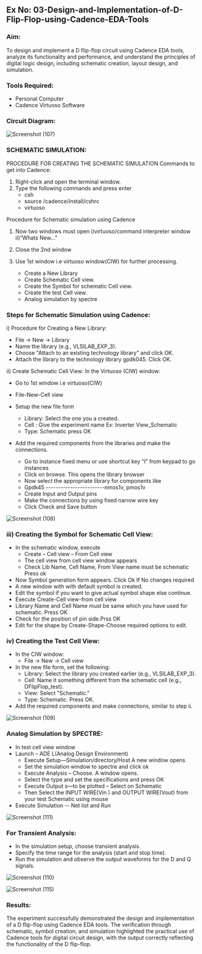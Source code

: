 ## Ex No: 03-Design-and-Implementation-of-D-Flip-Flop-using-Cadence-EDA-Tools

### Aim:
To design and implement a D flip-flop circuit using Cadence EDA tools, analyze its functionality and performance, and understand the principles of digital logic design, including schematic creation, layout design, and simulation.

### Tools Required:
  - Personal Computer
  - Cadence Virtuoso Software

### Circuit Diagram:

![Screenshot (107)](https://github.com/user-attachments/assets/0a0f9ad6-f83d-4fc9-863b-ceeda225ca12)



### SCHEMATIC SIMULATION:
PROCEDURE FOR CREATING THE SCHEMATIC SIMULATION
Commands to get into Cadence:

1. Right-click and open the terminal window.
2. Type the following commands and press enter
    - csh
    - source /cadence/install/cshrc
    - virtuoso
    
Procedure for Schematic simulation using Cadence

1) Now two windows must open
  i)virtuoso/command interpreter window ii)”Whats New…”

2) Close the 2nd window
 
 
3) Use 1st window i.e virtuoso window(CIW) for further processing.
    - Create a New Library
    - Create Schematic Cell view.
    - Create the Symbol for schematic Cell view.
    - Create the test Cell view.
    - Analog simulation by spectre

### Steps for Schematic Simulation using Cadence:
i) Procedure for Creating a New Library:
  - File → New → Library
  - Name the library (e.g., VLSILAB_EXP_3).
  - Choose "Attach to an existing technology library" and click OK.
  - Attach the library to the technology library gpdk045. Click OK.
    
ii) Create Schematic Cell View:
 In the Virtuoso (CIW) window:
  - Go to 1st window i.e virtuoso(CIW)
  - File-New-Cell view
  - Setup the new file form
       + Library: Select the one you a created.
       + Cell : Give the experiment name Ex: Inverter View_Schematic
       + Type: Schematic press OK

   - Add the required components from the libraries and make the connections.
       + Go to instance fixed menu or use shortcut key “I” from keypad to go instances
       + Click on browse. This opens the library browser
       + Now select the appropriate library for components like
       + Gpdk45 ------------------------nmos1v, pmos1v
       + Create Input and Output pins
       + Make the connections by using fixed narrow wire key
       + Click Check and Save button

![Screenshot (108)](https://github.com/user-attachments/assets/f9e257fa-e3ed-484a-9275-7fa6caafde7c)




### iii) Creating the Symbol for Schematic Cell View:

   - In the schematic window, execute
       + Create – Cell view – From Cell view
       + The cell view from cell view window appears
       + Check Lib Name, Cell Name, From View name must be schematic Press ok
   - Now Symbol generation form appears. Click Ok If No changes required
   - A new window with with default symbol is created.
   - Edit the symbol if you want to give actual symbol shape else continue.
   - Execute Create-Cell view-from cell view
   - Library Name and Cell Name must be same which you have used for schematic. Press OK
   - Check for the position of pin side.Prss OK
   - Edit for the shape by Create-Shape-Choose required options to edit.



### iv) Creating the Test Cell View:
- In the CIW window:
  + File → New → Cell view
- In the new file form, set the following:
   + Library: Select the library you created earlier (e.g., VLSILAB_EXP_3).
   + Cell: Name it something different from the schematic cell (e.g., DFlipFlop_test).
   + View: Select "Schematic."
   + Type: Schematic. Press OK.
- Add the required components and make connections, similar to step ii.

![Screenshot (109)](https://github.com/user-attachments/assets/2ed16c46-8a35-4e8c-bd80-c6355db99baf)


### Analog Simulation by SPECTRE:

   - In test cell view window
   - Launch – ADE L(Analog Design Environment)
       + Execute Setup—Simulation/directory/Host A new window opens
       + Set the simulation window to spectre and click ok
       + Execute Analysis – Choose. A window opens.
       + Select the type and set the specifications and press OK
       + Execute Output s—to be plotted – Select on Schematic
       + Then Select the INPUT WIRE(Vin ) and OUTPUT WIRE(Vout) from your test Schematic using mouse
   - Execute Simulation -- Net list and Run


![Screenshot (111)](https://github.com/user-attachments/assets/478c9c52-c4e8-46d2-9d7e-0acdf20b2fd4)


###  For Transient Analysis:
  - In the simulation setup, choose transient analysis.
  - Specify the time range for the analysis (start and stop time).
  - Run the simulation and observe the output waveforms for the D and Q signals.

![Screenshot (110)](https://github.com/user-attachments/assets/80a87d2a-880b-41a3-9480-9c0f944b8ed8)


![Screenshot (115)](https://github.com/user-attachments/assets/0af44ca9-338e-46d1-9e0e-141935d8fcf8)



### Results:
   The experiment successfully demonstrated the design and implementation of a D flip-flop using Cadence EDA tools. The verification through schematic, symbol creation, and simulation highlighted the practical use of Cadence tools for digital circuit design, with the output correctly reflecting the functionality of the D flip-flop.
